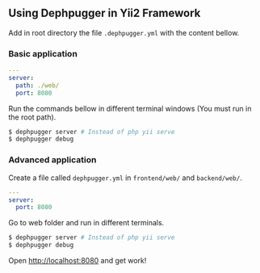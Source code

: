 ## Using Dephpugger in Yii2 Framework

Add in root directory the file `.dephpugger.yml` with the content bellow.

### Basic application
```yml
---
server:
  path: ./web/
  port: 8080
```

Run the commands bellow in different terminal windows (You must run in the root path).

```bash
$ dephpugger server # Instead of php yii serve
$ dephpugger debug
```

### Advanced application

Create a file called `dephpugger.yml` in `frontend/web/` and `backend/web/`.
```yml
---
server:
  port: 8080
```

Go to web folder and run in different terminals.

```bash
$ dephpugger server # Instead of php yii serve
$ dephpugger debug
```

Open [http://localhost:8080](http://localhost:8080) and get work!
